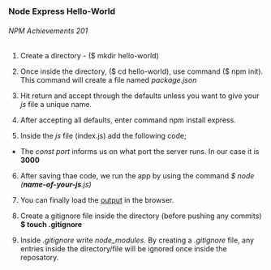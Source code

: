 ### **Node Express Hello-World**
###### NPM Achievements 201

1. Create a directory - ($ mkdir hello-world)

2. Once inside the directory, ($ cd hello-world), use command ($ npm init). This command will create a file named *package.json*

3. Hit return and accept through the defaults unless you want to give your *js* file a unique name.

4. After accepting all defaults, enter command npm install express.

5. Inside the *js* file (index.js) add the following code;
![]()
* The *const port* informs us on what port the server runs. In our case it is **3000**

6. After saving thae code, we run the app by using the command *$ node (**name-of-your-js**.js)*

7. You can finally load the [output](http://localhost:3000/) in the browser. [](**http://localhost:3000/**)
![]()

8. Create a gitignore file inside the directory (before pushing any commits) **$ touch .gitignore**

9. Inside *.gitignore* write *node_modules.* By creating a *.gitignore* file, any entries inside the directory/file will be ignored once inside the reposatory.